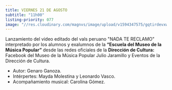 ```yaml
---
title: VIERNES 21 DE AGOSTO
subtitle: "11h00"
listing-priority: 077
image: "//res.cloudinary.com/magnvs/image/upload/v1594347575/gqtirdevxwgzfejqeiga.jpg"
---
```


Lanzamiento del video editado del vals peruano "NADA TE RECLAMO" interpretado por los alumnos y exalumnos de la **“Escuela del Museo de la Música Popular”** desde las redes oficiales de la **Dirección de Cultura:** Facebook del Museo de la Música Popular Julio Jaramillo y Eventos de la Dirección de Cultura.

- Autor: Genaro Ganoza.
- Intérpertes: Mayda Molestina y Leonardo Vasco.
- Acompañamiento musical: Carolina Gómez.
